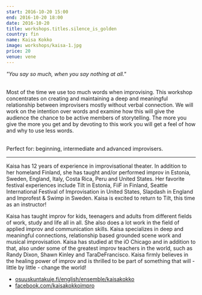 ```yaml
---
start: 2016-10-20 15:00
end: 2016-10-20 18:00
date: 2016-10-20
title: workshops.titles.silence_is_golden    
country: fin
name: Kaisa Kokko
image: workshops/kaisa-1.jpg
price: 20
venue: vene
---
```

*"You say so much, when you say nothing at all."*<br><br>

Most of the time we use too much words when improvising. This workshop concentrates on creating and maintaining a deep and meaningful relationship between improvisers mostly without verbal connection. We will work on the intention over words and examine how this will give the audience the chance to be active members of storytelling. The more you give the more you get and by devoting to this work you will get a feel of how and why to use less words.<br><br>

Perfect for: beginning, intermediate and advanced improvisers.

---
Kaisa has 12 years of experience in improvisational theater. In addition to her homeland Finland, she has taught and/or performed improv in Estonia, Sweden, England, Italy, Costa Rica, Peru and United States. Her favorite festival experiences include Tilt in Estonia, FiiF in Finland, Seattle International Festival of Improvisation in United States, Slapdash in England and Improfest & Swimp in Sweden. Kaisa is excited to return to Tilt, this time as an instructor!<br>

Kaisa has taught improv for kids, teenagers and adults from different fields of work, study and life all in all. She also does a lot work in the field of applied improv and communication skills. Kaisa specializes in deep and meaningful connections, relationship based grounded scene work and musical improvisation. Kaisa has studied at the iO Chicago and in addition to that, also under some of the greatest improv teachers in the world, such as Randy Dixon, Shawn Kinley and TaraDeFrancisco. Kaisa firmly believes in the healing power of improv and is thrilled to be part of something that will - little by little - change the world! <br>

- [osuuskuntakuje.fi/english/ensemble/kaisakokko](http://www.osuuskuntakuje.fi/english/ensemble/kaisakokko)
- [facebook.com/kaisakokkoimpro](http://www.facebook.com/kaisakokkoimpro)

